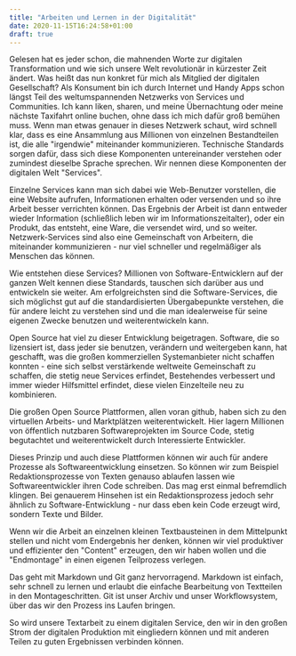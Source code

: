 ```yaml
---
title: "Arbeiten und Lernen in der Digitalität"
date: 2020-11-15T16:24:58+01:00
draft: true
---
```



Gelesen hat es jeder schon, die mahnenden Worte zur digitalen Transformation und wie sich unsere Welt revolutionär in kürzester Zeit ändert. 
Was heißt das nun konkret für mich als Mitglied der digitalen Gesellschaft? 
Als Konsument bin ich durch Internet und Handy Apps schon längst Teil des weltumspannenden Netzwerks von Services und Communities. 
Ich kann liken, sharen, und meine Übernachtung oder meine nächste Taxifahrt online buchen, ohne dass ich mich dafür groß bemühen muss.
Wenn man etwas genauer in dieses Netzwerk schaut, wird schnell klar, dass es eine Ansammlung aus Millionen von einzelnen Bestandteilen ist, 
die alle "irgendwie" miteinander kommunizieren. Technische Standards sorgen dafür, dass sich diese Komponenten untereinander verstehen 
oder zumindest dieselbe Sprache sprechen. Wir nennen diese Komponenten der digitalen Welt "Services".

Einzelne Services kann man sich dabei wie Web-Benutzer vorstellen, die eine Website aufrufen, Informationen erhalten oder versenden und so ihre Arbeit besser verrichten können. 
Das Ergebnis der Arbeit ist dann entweder wieder Information (schließlich leben wir im Informationszeitalter), 
oder ein Produkt, das entsteht, eine Ware, die versendet wird, und so weiter.  
Netzwerk-Services sind also eine Gemeinschaft von Arbeitern, die miteinander kommunizieren - nur viel schneller und regelmäßiger als Menschen das können.

Wie entstehen diese Services? Millionen von  Software-Entwicklern auf der ganzen Welt kennen diese Standards, 
tauschen sich darüber aus und entwickeln sie weiter. Am erfolgreichsten sind die Software-Services, 
die sich möglichst gut auf die standardisierten Übergabepunkte verstehen, die für andere leicht zu verstehen sind 
und die man idealerweise für seine eigenen Zwecke benutzen und weiterentwickeln kann.

Open Source hat viel zu dieser Entwicklung beigetragen. Software, die so lizensiert ist, dass jeder sie benutzen, 
verändern und weitergeben kann, hat geschafft, was die großen kommerziellen Systemanbieter nicht schaffen konnten - 
eine sich selbst verstärkende weltweite Gemeinschaft zu schaffen, die stetig neue Services erfindet, 
Bestehendes verbessert und immer wieder Hilfsmittel erfindet, diese vielen Einzelteile neu zu kombinieren.

Die großen Open Source Plattformen, allen voran github, haben sich zu den virtuellen Arbeits- und Marktplätzen weiterentwickelt. 
Hier lagern Millionen von öffentlich nutzbaren Softwareprojekten im Source Code, stetig begutachtet und weiterentwickelt durch Interessierte Entwickler.

Dieses Prinzip und auch diese Plattformen können wir auch für andere Prozesse als Softwareentwicklung einsetzen. 
So können wir zum Beispiel Redaktionsprozesse von Texten genauso ablaufen lassen wie Softwareentwickler ihren Code schreiben. 
Das mag erst einmal befremdlich klingen. Bei genauerem Hinsehen ist ein Redaktionsprozess jedoch sehr ähnlich zu Software-Entwicklung -
nur dass eben kein Code erzeugt wird, sondern Texte und Bilder. 

Wenn wir die Arbeit an einzelnen kleinen Textbausteinen in dem Mittelpunkt stellen und nicht vom Endergebnis her denken, 
können wir viel produktiver und effizienter den "Content" erzeugen, den wir haben wollen und die "Endmontage" in einen eigenen Teilprozess verlegen.

Das geht mit Markdown und Git ganz hervorragend.  Markdown ist einfach, sehr schnell zu lernen und erlaubt die einfache Bearbeitung 
von Textteilen in den Montageschritten. Git ist unser Archiv und unser Workflowsystem, über das wir den Prozess ins Laufen bringen.

So wird unsere Textarbeit zu einem digitalen Service, den wir in den großen Strom der digitalen Produktion mit eingliedern können 
und mit anderen Teilen zu guten Ergebnissen verbinden können.
